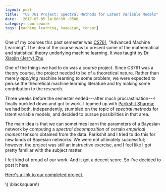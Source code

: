 ```yaml
---
layout: post
title:  "CS 761 Project: Spectral Methods for Latent Variable Models"
date:   2017-05-05 14:00:00 -0500
category: coursework 
tags: [machine learning, bayesian, tensor] 
---
```


One of my courses this past semester was [CS761](http://pages.cs.wisc.edu/~jerryzhu/cs761.html), 
"Advanced Machine Learning".
The idea of the course was to present some of the mathematical and statistical
theory underlying machine learning. It was taught by 
Dr. [Xiaojin (Jerry) Zhu](http://pages.cs.wisc.edu/~jerryzhu/).

One of the things we had to do was a course project. Since CS761 was a 
theory course, the project needed to be of a theoretical nature. Rather than
merely *applying* machine learning to some problem, we were expected to peruse the
theoretical machine learning literature and try making some contribution to the
research.

Three weeks before the semester ended---after much procrastination---I 
finally buckled down and got to work. I teamed up with 
[Parikshit Sharma](https://www.cs.wisc.edu/people/parikshit); we had 
both, independently, stumbled on the topic of *spectral methods* for 
latent variable models, and decided to pursue possibilities in that area.

The main idea is that we can sometimes learn the parameters of
a Bayesian network by computing a *spectral decomposition*
of certain *empirical moment* tensors obtained from the data.
Parikshit and I tried to do this for new kinds of Bayesian networks.
We were not ultimately successful; however, the project was still
an instructive exercise, and I feel like I got pretty familiar with
the subject matter. 

I felt kind of proud of our work. And it got a decent score. So I've decided to post it here.

[Here's a link to our completed project.]({{site.url}}/assets/coursework/merrell-sharma-cs761-project-2017.pdf)

\\( \blacksquare\\)  



